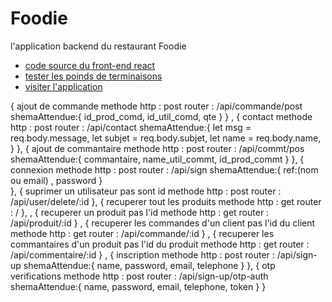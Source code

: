 # Foodie

l'application backend du restaurant Foodie

- [code source du front-end react](https://github.com/takamdev/Foodie)
- [tester les poinds de terminaisons](https://backend-restaurant-six.vercel.app/)
- [visiter l'application](https://foodie-nine-omega.vercel.app/)



{
ajout de commande
methode http : post
router : /api/commande/post
shemaAttendue:{
id_prod_comd,
id_util_comd,
qte
}
}
,
{
contact
methode http : post
router : /api/contact
shemaAttendue:{
    let msg = req.body.message,
    let subjet = req.body.subjet,
    let name = req.body.name,
}
},
{
ajout de commantaire
methode http : post
router : /api/commt/pos
shemaAttendue:{
commantaire,
name_util_commt,
id_prod_commt
}
},
{
connexion
methode http : post
router : /api/sign
shemaAttendue:{
ref:(nom ou email) ,
password
}  
},
{
suprimer un utilisateur pas sont id
methode http : post
router : /api/user/delete/:id
},
{
recuperer tout les produits
methode http : get
router : /
},
,
{
recuperer un produit pas l'id
methode http : get
router : /api/produit/:id
} ,
{
recuperer les commandes d'un client pas l'id du client
methode http : get
router : /api/commande/:id
} ,
{
recuperer les commantaires d'un produit pas l'id du produit
methode http : get
router : /api/commentaire/:id
} ,
{
inscription
methode http : post
router : /api/sign-up
shemaAttendue:{
name,
password,
email,
telephone
}
},
{
otp verifications
methode http : post
router : /api/sign-up/otp-auth
shemaAttendue:{
name,
password,
email,
telephone,
token
}
}

